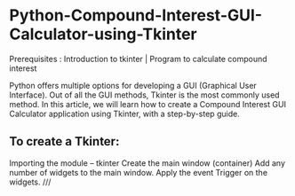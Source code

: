 # Python-Compound-Interest-GUI-Calculator-using-Tkinter
Prerequisites : Introduction to tkinter | Program to calculate compound interest

Python offers multiple options for developing a GUI (Graphical User Interface). Out of all the GUI methods, Tkinter is the most commonly used method. In this article, we will learn how to create a Compound Interest GUI Calculator application using Tkinter, with a step-by-step guide.
 

## To create a Tkinter: 

Importing the module – tkinter
Create the main window (container)
Add any number of widgets to the main window.
Apply the event Trigger on the widgets.
///
